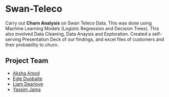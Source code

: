 # Swan-Teleco
Carry out **Churn Analysis** on Swan Teleco Data. This was done using Machine Learning Models (Logistic Regression and Decision Trees). This also involved Data Cleaning, Data Anaysis and Exploration. Created a self-serving Presentation Deck of our findings, and excel files  of customers and their probability to churn.
## Project Team
* [Aksha Amod](https://github.com/akshaamod)
* [Egle Duobaite](https://github.com/eedbt)
* [Liam Dearlove](https://github.com/ldearlove)
* [Yassim Jama](https://github.com/YJApps)
